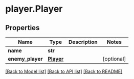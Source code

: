 # player.Player

## Properties
Name | Type | Description | Notes
------------ | ------------- | ------------- | -------------
**name** | **str** |  | 
**enemy_player** | [**Player**](Player.md) |  | [optional] 

[[Back to Model list]](../README.md#documentation-for-models) [[Back to API list]](../README.md#documentation-for-api-endpoints) [[Back to README]](../README.md)



